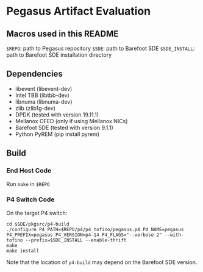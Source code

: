 # Pegasus Artifact Evaluation

## Macros used in this README

`$REPO`: path to Pegasus repository
`$SDE`: path to Barefoot SDE
`$SDE_INSTALL`: path to Barefoot SDE installation directory

## Dependencies

* libevent (libevent-dev)
* Intel TBB (libtbb-dev)
* libnuma (libnuma-dev)
* zlib (zlib1g-dev)
* DPDK (tested with version 19.11.1)
* Mellanox OFED (only if using Mellanox NICs)
* Barefoot SDE (tested with version 9.1.1)
* Python PyREM (pip install pyrem)

## Build

### End Host Code

Run `make` in `$REPO`

### P4 Switch Code

On the target P4 switch:

```
cd $SDE/pkgsrc/p4-build
./configure P4_PATH=$REPO/p4/p4_tofino/pegasus.p4 P4_NAME=pegasus P4_PREFIX=pegasus P4_VERSION=p4-14 P4_FLAGS="--verbose 2" --with-tofino --prefix=$SDE_INSTALL --enable-thrift
make
make install
```

Note that the location of `p4-build` may depend on the Barefoot SDE version.
